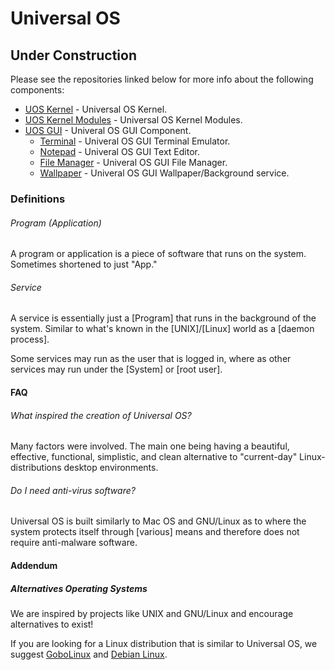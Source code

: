 # Universal OS


## Under Construction


Please see the repositories linked below for more info about the following components:

- [UOS Kernel](https://github.com/universalos-io/kernel) - Universal OS Kernel.
- [UOS Kernel Modules](https://github.com/universalos-io/kernel-mods) - Universal OS Kernel Modules.
- [UOS GUI](https://github.com/universalos-io/gui) - Univeral OS GUI Component.
  - [Terminal](https://github.com/universalos-io/gui-terminal) - Univeral OS GUI Terminal Emulator.
  - [Notepad](https://github.com/universalos-io/gui-notepad) - Univeral OS GUI Text Editor.
  - [File Manager](https://github.com/universalos-io/gui-file-manager) - Univeral OS GUI File Manager.
  - [Wallpaper](https://github.com/universalos-io/gui-wallpaper) - Univeral OS GUI Wallpaper/Background service.



### Definitions


###### Program (Application)

A program or application is a piece of software that runs on the system. Sometimes shortened to just "App."


###### Service

A service is essentially just a [Program] that runs in the background of the system. Similar to what's known in the [UNIX]/[Linux] world as a [daemon process].

Some services may run as the user that is logged in, where as other services may run under the [System] or [root user].








#### FAQ

###### What inspired the creation of Universal OS?

Many factors were involved. The main one being having a beautiful, effective, functional, simplistic, and clean alternative to "current-day" Linux-distributions desktop environments.


###### Do I need anti-virus software?

Universal OS is built similarly to Mac OS and GNU/Linux as to where the system protects itself through [various] means and therefore does not require anti-malware software.




#### Addendum

##### Alternatives Operating Systems

We are inspired by projects like UNIX and GNU/Linux and encourage alternatives to exist!

If you are looking for a Linux distribution that is similar to Universal OS, we suggest [GoboLinux](https://gobolinux.org/) and [Debian Linux](https://debian.org/).

